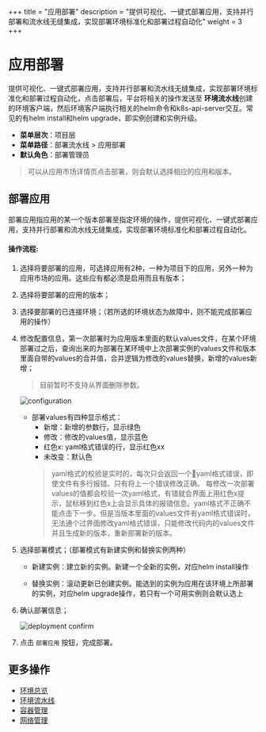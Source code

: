 ﻿+++
title = "应用部署"
description = "提供可视化、一键式部署应用，支持并行部署和流水线无缝集成，实现部署环境标准化和部署过程自动化"
weight = 3
+++

# 应用部署

提供可视化、一键式部署应用，支持并行部署和流水线无缝集成，实现部署环境标准化和部署过程自动化，点击部署后，平台将相关的操作发送至 **环境流水线**创建的环境客户端，然后环境客户端执行相关的helm命令和k8s-api-server交互。常见的有helm install和helm upgrade，即实例创建和实例升级。
  
  - **菜单层次**：项目层
  - **菜单路径**：部署流水线 > 应用部署
  - **默认角色**：部署管理员
  <blockquote class="note">
       可以从应用市场详情页点击部署，则会默认选择相应的应用和版本。
    	  </blockquote>

## 部署应用
部署应用指应用的某一个版本部署至指定环境的操作，提供可视化、一键式部署应用，支持并行部署和流水线无缝集成，实现部署环境标准化和部署过程自动化。

#### 操作流程:

 1. 选择将要部署的应用，可选择应用有2种，一种为项目下的应用，另外一种为应用市场的应用。这些应有都必须是启用而且有版本；

 2. 选择将要部署的应用的版本；

 3. 选择要部署的已连接环境；（若所选的环境状态为故障中，则不能完成部署应用的操作）

 4. 修改配置信息，第一次部署时为应用版本里面的默认values文件，在某个环境部署过之后，查询出来的为部署在某环境中上次部署实例的values文件和版本里面自带的values的合并值，合并逻辑为修改的values替换，新增的values新增；
     	<blockquote class="warning">
      目前暂时不支持从界面删除参数。
    	  </blockquote>
    
    ![configuration](/docs/user-guide/deployment-pipeline/image/deploy1.png)

    - 部署values有四种显示格式：
        - 新增：新增的参数行，显示绿色
        - 修改：修改的values值，显示蓝色
        - 红色x: yaml格式错误的行，显示红色xx
        - 未改变：默认色
      	<blockquote class="note">
       yaml格式的校验是实时的，每次只会返回一个yaml格式错误，即使文件有多行报错。只有将上一个错误修改正确。 
       每修改一次部署values的值都会校验一次yaml格式，有错就会界面上用红色x提示，鼠标移到红色x上会显示具体的报错信息。yaml格式不正确不能点击下一步。但是当版本里面的values文件有yaml格式错误时，无法通个过界面修改yaml格式错误，只能修改代码内的values文件并且生成新的版本，重新部署新的版本。
    	  </blockquote>

 5. 选择部署模式；（部署模式有新建实例和替换实例两种）

    - 新建实例：建立新的实例。新建一个全新的实例，对应helm install操作

    - 替换实例：滚动更新已创建实例。能选到的实例为应用在该环境上所部署的实例，对应helm upgrade操作，若只有一个可用实例则会默认选上


 6. 确认部署信息；
      
    ![deployment confirm](/docs/user-guide/deployment-pipeline/image/deploy2.png)
      
 7. 点击 `部署应用` 按钮，完成部署。 

## 更多操作
- [环境总览](../environments-overview)
- [环境流水线](../environment-pipeline)
- [容器管理](../container)
- [网络管理](../service)

